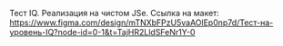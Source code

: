 Тест IQ. Реализация на чистом JSe. Ссылка на макет: https://www.figma.com/design/mTNXbFPzU5vaAOlEp0np7d/Тест-на-уровень-IQ?node-id=0-1&t=TajHR2LldSFeNr1Y-0
